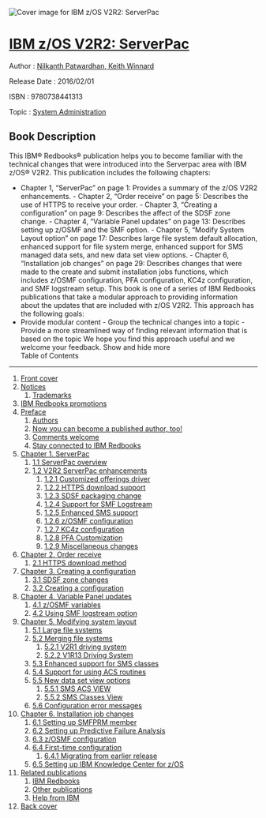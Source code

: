 ![Cover image for IBM z/OS V2R2: ServerPac](https://imgdetail.ebookreading.net/cover/cover/system_admin/EB9780738441313.jpg)

[IBM z/OS V2R2: ServerPac](https://ebookreading.net/view/book/IBM+z%2FOS+V2R2%3A+ServerPac-EB9780738441313_1.html "IBM z/OS V2R2: ServerPac")
====================================================================================================================

Author : [Nilkanth Patwardhan](https://ebookreading.net/search/author/Nilkanth+Patwardhan),[ Keith Winnard](https://ebookreading.net/search/author/+Keith+Winnard)

Release Date : 2016/02/01

ISBN : 9780738441313

Topic : [System Administration](https://ebookreading.net/search/category/system-administration)

Book Description
-----------------

 This IBM® Redbooks® publication helps you to become familiar with the technical changes that were introduced into the Serverpac area with IBM z/OS® V2R2.
This publication includes the following chapters:
- Chapter 1, “ServerPac” on page 1: Provides a summary of the z/OS V2R2 enhancements. - Chapter 2, “Order receive” on page 5: Describes the use of HTTPS to receive your order. - Chapter 3, “Creating a configuration” on page 9: Describes the affect of the SDSF zone change. - Chapter 4, “Variable Panel updates” on page 13: Describes setting up z/OSMF and the SMF option. - Chapter 5, “Modify System Layout option” on page 17: Describes large file system default allocation, enhanced support for file system merge, enhanced support for SMS managed data sets, and new data set view options. - Chapter 6, “Installation job changes” on page 29: Describes changes that were made to the create and submit installation jobs functions, which includes z/OSMF configuration, PFA configuration, KC4z configuration, and SMF logstream setup.
This book is one of a series of IBM Redbooks publications that take a modular approach to providing information about the updates that are included with z/OS V2R2. This approach has the following goals:
- Provide modular content - Group the technical changes into a topic - Provide a more streamlined way of finding relevant information that is based on the topic
We hope you find this approach useful and we welcome your feedback.
        Show and hide more                
Table of Contents
-----------------

1. [Front cover](https://ebookreading.net/view/book/IBM+z%2FOS+V2R2%3A+ServerPac-EB9780738441313_1.html)
1. [Notices](https://ebookreading.net/view/book/IBM+z%2FOS+V2R2%3A+ServerPac-EB9780738441313_3.html)
    1. [Trademarks](https://ebookreading.net/view/book/IBM+z%2FOS+V2R2%3A+ServerPac-EB9780738441313_3.html#ww459879)
1. [IBM Redbooks promotions](https://ebookreading.net/view/book/IBM+z%2FOS+V2R2%3A+ServerPac-EB9780738441313_4.html)
1. [Preface](https://ebookreading.net/view/book/IBM+z%2FOS+V2R2%3A+ServerPac-EB9780738441313_5.html)
    1. [Authors](https://ebookreading.net/view/book/IBM+z%2FOS+V2R2%3A+ServerPac-EB9780738441313_5.html#ww786289)
    1. [Now you can become a published author, too!](https://ebookreading.net/view/book/IBM+z%2FOS+V2R2%3A+ServerPac-EB9780738441313_5.html#ww782335)
    1. [Comments welcome](https://ebookreading.net/view/book/IBM+z%2FOS+V2R2%3A+ServerPac-EB9780738441313_5.html#ww775129)
    1. [Stay connected to IBM Redbooks](https://ebookreading.net/view/book/IBM+z%2FOS+V2R2%3A+ServerPac-EB9780738441313_5.html#ww782351)
1. [Chapter 1. ServerPac](https://ebookreading.net/view/book/IBM+z%2FOS+V2R2%3A+ServerPac-EB9780738441313_6.html)
    1. [1.1 ServerPac overview](https://ebookreading.net/view/book/IBM+z%2FOS+V2R2%3A+ServerPac-EB9780738441313_6.html#ww458965)
    1. [1.2 V2R2 ServerPac enhancements](https://ebookreading.net/view/book/IBM+z%2FOS+V2R2%3A+ServerPac-EB9780738441313_6.html#ww458971)
        1. [1.2.1 Customized offerings driver](https://ebookreading.net/view/book/IBM+z%2FOS+V2R2%3A+ServerPac-EB9780738441313_6.html#ww461127)
        1. [1.2.2 HTTPS download support](https://ebookreading.net/view/book/IBM+z%2FOS+V2R2%3A+ServerPac-EB9780738441313_6.html#ww461131)
        1. [1.2.3 SDSF packaging change](https://ebookreading.net/view/book/IBM+z%2FOS+V2R2%3A+ServerPac-EB9780738441313_6.html#ww462685)
        1. [1.2.4 Support for SMF Logstream](https://ebookreading.net/view/book/IBM+z%2FOS+V2R2%3A+ServerPac-EB9780738441313_6.html#ww461135)
        1. [1.2.5 Enhanced SMS support](https://ebookreading.net/view/book/IBM+z%2FOS+V2R2%3A+ServerPac-EB9780738441313_6.html#ww461191)
        1. [1.2.6 z/OSMF configuration](https://ebookreading.net/view/book/IBM+z%2FOS+V2R2%3A+ServerPac-EB9780738441313_6.html#ww461199)
        1. [1.2.7 KC4z configuration](https://ebookreading.net/view/book/IBM+z%2FOS+V2R2%3A+ServerPac-EB9780738441313_6.html#ww461206)
        1. [1.2.8 PFA Customization](https://ebookreading.net/view/book/IBM+z%2FOS+V2R2%3A+ServerPac-EB9780738441313_6.html#ww462851)
        1. [1.2.9 Miscellaneous changes](https://ebookreading.net/view/book/IBM+z%2FOS+V2R2%3A+ServerPac-EB9780738441313_6.html#ww464192)
1. [Chapter 2. Order receive](https://ebookreading.net/view/book/IBM+z%2FOS+V2R2%3A+ServerPac-EB9780738441313_7.html)
    1. [2.1 HTTPS download method](https://ebookreading.net/view/book/IBM+z%2FOS+V2R2%3A+ServerPac-EB9780738441313_7.html#ww458965)
1. [Chapter 3. Creating a configuration](https://ebookreading.net/view/book/IBM+z%2FOS+V2R2%3A+ServerPac-EB9780738441313_8.html)
    1. [3.1 SDSF zone changes](https://ebookreading.net/view/book/IBM+z%2FOS+V2R2%3A+ServerPac-EB9780738441313_8.html#ww458965)
    1. [3.2 Creating a configuration](https://ebookreading.net/view/book/IBM+z%2FOS+V2R2%3A+ServerPac-EB9780738441313_8.html#ww460930)
1. [Chapter 4. Variable Panel updates](https://ebookreading.net/view/book/IBM+z%2FOS+V2R2%3A+ServerPac-EB9780738441313_9.html)
    1. [4.1 z/OSMF variables](https://ebookreading.net/view/book/IBM+z%2FOS+V2R2%3A+ServerPac-EB9780738441313_9.html#ww458965)
    1. [4.2 Using SMF logstream option](https://ebookreading.net/view/book/IBM+z%2FOS+V2R2%3A+ServerPac-EB9780738441313_9.html#ww458971)
1. [Chapter 5. Modifying system layout](https://ebookreading.net/view/book/IBM+z%2FOS+V2R2%3A+ServerPac-EB9780738441313_10.html)
    1. [5.1 Large file systems](https://ebookreading.net/view/book/IBM+z%2FOS+V2R2%3A+ServerPac-EB9780738441313_10.html#ww458965)
    1. [5.2 Merging file systems](https://ebookreading.net/view/book/IBM+z%2FOS+V2R2%3A+ServerPac-EB9780738441313_10.html#ww462804)
        1. [5.2.1 V2R1 driving system](https://ebookreading.net/view/book/IBM+z%2FOS+V2R2%3A+ServerPac-EB9780738441313_10.html#ww460881)
        1. [5.2.2 V1R13 Driving System](https://ebookreading.net/view/book/IBM+z%2FOS+V2R2%3A+ServerPac-EB9780738441313_10.html#ww460900)
    1. [5.3 Enhanced support for SMS classes](https://ebookreading.net/view/book/IBM+z%2FOS+V2R2%3A+ServerPac-EB9780738441313_10.html#ww464526)
    1. [5.4 Support for using ACS routines](https://ebookreading.net/view/book/IBM+z%2FOS+V2R2%3A+ServerPac-EB9780738441313_10.html#ww458973)
    1. [5.5 New data set view options](https://ebookreading.net/view/book/IBM+z%2FOS+V2R2%3A+ServerPac-EB9780738441313_10.html#ww461747)
        1. [5.5.1 SMS ACS VIEW](https://ebookreading.net/view/book/IBM+z%2FOS+V2R2%3A+ServerPac-EB9780738441313_10.html#ww461900)
        1. [5.5.2 SMS Classes View](https://ebookreading.net/view/book/IBM+z%2FOS+V2R2%3A+ServerPac-EB9780738441313_10.html#ww462197)
    1. [5.6 Configuration error messages](https://ebookreading.net/view/book/IBM+z%2FOS+V2R2%3A+ServerPac-EB9780738441313_10.html#ww462544)
1. [Chapter 6. Installation job changes](https://ebookreading.net/view/book/IBM+z%2FOS+V2R2%3A+ServerPac-EB9780738441313_11.html)
    1. [6.1 Setting up SMFPRM member](https://ebookreading.net/view/book/IBM+z%2FOS+V2R2%3A+ServerPac-EB9780738441313_11.html#ww461011)
    1. [6.2 Setting up Predictive Failure Analysis](https://ebookreading.net/view/book/IBM+z%2FOS+V2R2%3A+ServerPac-EB9780738441313_11.html#ww461533)
    1. [6.3 z/OSMF configuration](https://ebookreading.net/view/book/IBM+z%2FOS+V2R2%3A+ServerPac-EB9780738441313_11.html#ww461616)
    1. [6.4 First-time configuration](https://ebookreading.net/view/book/IBM+z%2FOS+V2R2%3A+ServerPac-EB9780738441313_11.html#ww461682)
        1. [6.4.1 Migrating from earlier release](https://ebookreading.net/view/book/IBM+z%2FOS+V2R2%3A+ServerPac-EB9780738441313_11.html#ww461687)
    1. [6.5 Setting up IBM Knowledge Center for z/OS](https://ebookreading.net/view/book/IBM+z%2FOS+V2R2%3A+ServerPac-EB9780738441313_11.html#ww461726)
1. [Related publications](https://ebookreading.net/view/book/IBM+z%2FOS+V2R2%3A+ServerPac-EB9780738441313_12.html)
    1. [IBM Redbooks](https://ebookreading.net/view/book/IBM+z%2FOS+V2R2%3A+ServerPac-EB9780738441313_12.html#ww459102)
    1. [Other publications](https://ebookreading.net/view/book/IBM+z%2FOS+V2R2%3A+ServerPac-EB9780738441313_12.html#ww459121)
    1. [Help from IBM](https://ebookreading.net/view/book/IBM+z%2FOS+V2R2%3A+ServerPac-EB9780738441313_12.html#ww456261)
1. [Back cover](https://ebookreading.net/view/book/IBM+z%2FOS+V2R2%3A+ServerPac-EB9780738441313_13.html)
